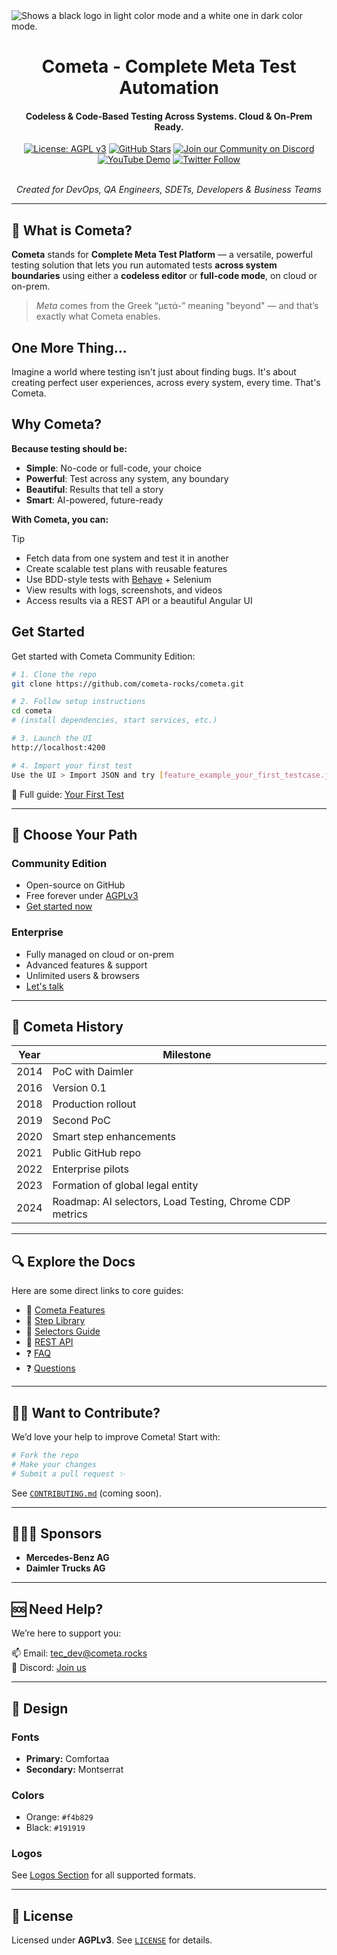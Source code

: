 <picture>
  <source media="(prefers-color-scheme: dark)" srcset="https://github.com/cometa-rocks/cometa_documentation/blob/main/img/logos/COMETAROCKS_LogoEslog_Y_W.png">
  <source media="(prefers-color-scheme: light)" srcset="https://github.com/cometa-rocks/cometa_documentation/blob/main/img/logos/COMETAROCKS_LogoEslog_Y_B.png">
  <img alt="Shows a black logo in light color mode and a white one in dark color mode." src="https://user-images.githubusercontent.com/25423296/163456779-a8556205-d0a5-45e2-ac17-42d089e3c3f8.png">
</picture>
<div align="center">
  <h1>Cometa - Complete Meta Test Automation</h1>
  <h4>Codeless & Code-Based Testing Across Systems. Cloud & On-Prem Ready.</h4>

  [![License: AGPL v3](https://img.shields.io/badge/License-AGPL%20v3-blue.svg?style=flat-square)](https://www.gnu.org/licenses/agpl-3.0.html)
  [![GitHub Stars](https://img.shields.io/github/stars/cometa-rocks/cometa?style=social)](https://github.com/cometa-rocks/cometa/stargazers)
  [![Join our Community on Discord](https://img.shields.io/discord/810822044367061042?label=Join%20our%20Community&logo=discord)](https://discord.gg/PUxt5bsRej)
  [![YouTube Demo](https://img.shields.io/badge/Watch-Demo-red?logo=youtube&style=flat-square)](https://www.youtube.com/watch?v=VIDEO_ID)
  [![Twitter Follow](https://img.shields.io/twitter/follow/cometa_rocks?style=social)](https://twitter.com/cometa_rocks)



  <br/>
  <em>Created for DevOps, QA Engineers, SDETs, Developers & Business Teams</em>
</div>

---

## 🚀 What is Cometa?

**Cometa** stands for **Complete Meta Test Platform** — a versatile, powerful testing solution that lets you run automated tests **across system boundaries** using either a **codeless editor** or **full-code mode**, on cloud or on-prem.

> _Meta_ comes from the Greek “μετά-” meaning "beyond" — and that’s exactly what Cometa enables.
## One More Thing...

Imagine a world where testing isn't just about finding bugs. It's about creating perfect user experiences, across every system, every time. That's Cometa.

## Why Cometa?

**Because testing should be:**
- **Simple**: No-code or full-code, your choice
- **Powerful**: Test across any system, any boundary
- **Beautiful**: Results that tell a story
- **Smart**: AI-powered, future-ready
  
**With Cometa, you can:**

> [!TIP]
> - Fetch data from one system and test it in another  
> - Create scalable test plans with reusable features  
> - Use BDD-style tests with [Behave](https://github.com/behave/behave) + Selenium  
> - View results with logs, screenshots, and videos  
> - Access results via a REST API or a beautiful Angular UI  


## Get Started

Get started with Cometa Community Edition:

```bash
# 1. Clone the repo
git clone https://github.com/cometa-rocks/cometa.git

# 2. Follow setup instructions
cd cometa
# (install dependencies, start services, etc.)

# 3. Launch the UI
http://localhost:4200

# 4. Import your first test
Use the UI > Import JSON and try [feature_example_your_first_testcase.json](examples/feature_example_your_first_testcase.json)
```

📖 Full guide: [Your First Test](#your-first-test)

---

## 🔀 Choose Your Path

### Community Edition
- Open-source on GitHub
- Free forever under [AGPLv3](LICENSE)
- [Get started now](https://github.com/cometa-rocks/cometa)

### Enterprise
- Fully managed on cloud or on-prem
- Advanced features & support
- Unlimited users & browsers
- [Let's talk](mailto:tec_dev@cometa.rocks)

---

## 📜 Cometa History

| Year | Milestone |
|------|-----------|
| 2014 | PoC with Daimler |
| 2016 | Version 0.1 |
| 2018 | Production rollout |
| 2019 | Second PoC |
| 2020 | Smart step enhancements |
| 2021 | Public GitHub repo |
| 2022 | Enterprise pilots |
| 2023 | Formation of global legal entity |
| 2024 | Roadmap: AI selectors, Load Testing, Chrome CDP metrics |

---

## 🔍 Explore the Docs

Here are some direct links to core guides:

- 🧱 [Cometa Features](docs/cometa_features.md)
- 🧩 [Step Library](docs/cometa_actions.md)
- 🧠 [Selectors Guide](docs/css-xpath.md)
- 🔧 [REST API](docs/REST-API.md)
- ❓ [FAQ](FAQ.md)
- ❓ [Questions](questions.md)

---

## 🧑‍💻 Want to Contribute?

We’d love your help to improve Cometa! Start with:
```bash
# Fork the repo
# Make your changes
# Submit a pull request ✨
```
See [`CONTRIBUTING.md`](CONTRIBUTING.md) (coming soon).

---

## 🧑‍🤝‍🧑 Sponsors

- **Mercedes-Benz AG**
- **Daimler Trucks AG**

---

## 🆘 Need Help?

We’re here to support you:

📫 Email: [tec_dev@cometa.rocks](mailto:tec_dev@cometa.rocks)  
💬 Discord: [Join us](https://discord.gg/e3uBKHhKW5)

---

## 🎨 Design

### Fonts
- **Primary:** Comfortaa
- **Secondary:** Montserrat

### Colors
- Orange: `#f4b829`
- Black: `#191919`

### Logos
See [Logos Section](#design) for all supported formats.

---

## 📄 License

Licensed under **AGPLv3**. See [`LICENSE`](https://github.com/cometa-rocks/cometa_documentation/blob/main/LICENSE) for details.
